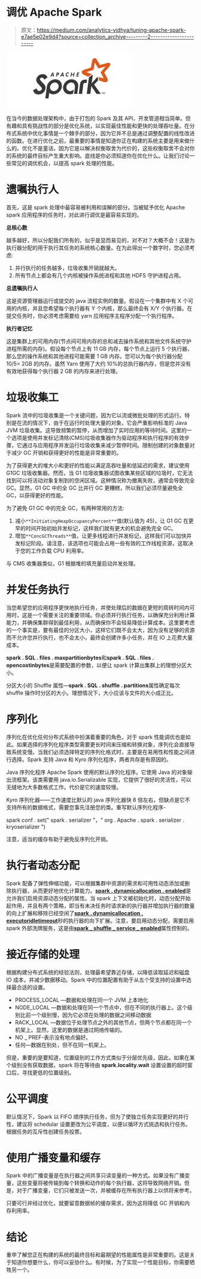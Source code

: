 # 调优 Apache Spark

> 原文：<https://medium.com/analytics-vidhya/tuning-apache-spark-e7ae5e02e9d4?source=collection_archive---------2----------------------->

![](img/8a5e54cda02d48aa00e8c46f1c87fc32.png)

在当今的数据处理架构中，由于打包的 Spark 及其 API，开发管道相当简单。但有趣和具有挑战性的部分是优化系统，以实现最佳性能和更快的处理吞吐量。在分布式系统中优化事情是一个棘手的部分，因为它并不总是通过调整配置的线性改进的函数。在进行优化之前，最重要的事情是知道你正在构建的系统主要是用来做什么的。优化不是童话，因为它是以解决权衡取舍为代价的，这些权衡取舍不会对你的系统的最终目标产生重大影响。底线是你必须知道你在优化什么。让我们讨论一些常见的调优机会，以提高 spark 处理的性能。

# **遗嘱执行人**

首先，这是 spark 处理中最容易被利用和误解的部分。当被赋予优化 Apache spark 应用程序的任务时，对此进行调优是最容易实现的。

**总核心数**

越多越好，所以分配我们所有的，似乎是显而易见的，对不对？大概不会！这是为执行器分配的用于执行其任务的系统核心数量。在为此得出一个数字时，您必须考虑:

1.  并行执行的任务越多，垃圾收集开销就越大。
2.  所有节点上都会有几个内核被操作系统进程和其他 HDFS 守护进程占用。

**总遗嘱执行人**

这是资源管理器运行或提交的 java 流程实例的数量。假设在一个集群中有 X 个可用的内核，并且您希望每个执行器有 Y 个内核，那么最终会有 X/Y 个执行器。在提交任务时，你必须考虑需要给 yarn 应用程序主程序分配一个执行程序。

**执行者记忆**

这是集群上的可用内存(节点间可用内存的总和减去操作系统和其他文件系统守护进程所需的内存)。假设每个节点上有 11 GB 内存，每个节点上运行 5 个执行器，那么您的操作系统和其他进程可能需要 1 GB 内存。您可以为每个执行器分配 10/5= 2GB 的内存。虽然 Yarn 使用了大约 10%的总执行器内存，但是您并没有有效地获得每个执行器 2 GB 的内存来进行处理。

# 垃圾收集工

Spark 流中的垃圾收集是一个关键问题，因为它以流或微批处理的形式运行。特别是在流的情况下，由于在运行时处理大量的对象，它会严重影响标准的 Java JVM 垃圾收集。这导致频繁的暂停，从而增加了实时应用的等待时间。这里的一个选项是使用并发标记清除(CMS)垃圾收集器作为驱动程序和执行程序的有效步骤，它通过与应用程序并发运行垃圾收集来减少暂停时间。限制创建的对象数量对于减少 GC 开销和获得更好的性能是非常重要的。

为了获得更大的堆大小和更好的性能以满足高吞吐量和低延迟的需求，建议使用 G1GC 垃圾收集器。然而，当 G1 垃圾收集器试图收集某些区域的垃圾时，它无法找到可以将活动对象复制到的空闲区域。这种情况称为撤离失败，通常会导致完全 GC。显然，G1 GC 中的全 GC 比并行 GC 更糟糕，所以我们必须尽量避免全 GC，以获得更好的性能。

为了避免 G1 GC 中的完全 GC，有两种常用的方法:

1.  减小`**InitiatingHeapOccupancyPercent**`值(默认值为 45)，让 G1 GC 在更早的时间开始初始并发标记，这样我们就有更大的机会避免完全 GC。
2.  增加`**ConcGCThreads**`值，让更多线程进行并发标记，这样我们可以加快并发标记阶段。请注意，该选项也可能会占用一些有效的工作线程资源，这取决于您的工作负载 CPU 利用率。

与 CMS 收集器类似，G1 根据堆的填充量启动并发处理。

# **并发任务执行**

当您希望您的应用程序更快地执行任务，并使处理后的数据在更短的周转时间内可用时，这是一个需要关注的重要领域。你必须并行执行任务，以确保充分利用计算能力，并确保集群得到最佳利用，从而确保你不会轻易降低计算成本。这里要考虑的一个事实是，要有最佳的分区大小，这样它们既不会太大，因为没有足够的资源而不允许您并行执行，也不会太小，最终会创建许多小任务，并在 IO 上花费大量成本。

**spark . SQL . files . maxpartitionbytes**和**spark . SQL . files . opencostinbytes**是需要配置的参数，以便让 spark 计算出集群上的理想分区大小。

分区大小的 Shuffle 属性—**spark . SQL . shuffle . partitions**属性确定每次 shuffle 操作时分区的大小。理想情况下，大小应该与文件的大小成正比。

# 序列化

序列化在优化任何分布式系统中扮演着重要的角色，对于 spark 性能调优也是如此。如果选择的序列化程序类型需要更长时间来压缩和转换对象，序列化会直接导致系统变慢。当我们必须选择特定的序列化格式时，主要是在易用性和性能之间进行选择。Spark 支持 Java 和 Kyro 序列化程序，两者共存是有原因的。

Java 序列化程序 Apache Spark 使用的默认序列化程序。它使用 Java 的对象输出流框架。该类需要用 java.io.Serializable 实现，它提供了很好的灵活性，可以无缝地为大多数格式工作。代价是它的速度较慢。

Kyro 序列化器——工作速度比默认的 java 序列化器快 8 倍左右，但缺点是它不支持所有的数据格式，需要您事先注册您的类。重写默认序列化程序-

spark conf . set(" spark . serializer "，" org . Apache . spark . serializer . kryoserializer ")

注意，适当的缓存有助于避免反序列化开销。

# 执行者动态分配

Spark 配备了弹性伸缩功能，可以根据集群中资源的需求和可用性动态添加或删除执行器，从而更好地优化计算能力。[**spark . dynamicallocation . enabled**](https://mallikarjuna_g.gitbooks.io/spark/content/spark-dynamic-allocation.html#spark_dynamicAllocation_enabled)是允许我们启用资源动态分配的属性。当 spark 上下文被初始化时，动态分配开始起作用，并且有两个策略，即当有未决任务时请求新的执行器并增加执行器的数量的向上扩展和移除已经空闲了[**spark . dynamicallocation . executoridletimeout**](https://mallikarjuna_g.gitbooks.io/spark/content/spark-dynamic-allocation.html#spark_dynamicAllocation_executorIdleTimeout)秒的执行器的向下扩展。注意，要启用动态分配，需要启用 spark 外部洗牌服务，这是由[**spark _ shuffle _ service _ enabled**](https://mallikarjuna_g.gitbooks.io/spark/content/spark-ExternalShuffleService.html#spark_shuffle_service_enabled)属性控制的。

# 接近存储的处理

根据构建分布式系统的经验法则，处理最希望靠近存储，以降低读取延迟和磁盘 IO 成本，并减少数据移动。Spark 中的位置配置有助于从五个受支持的设置中选择最合适的设置。

*   PROCESS_LOCAL —数据和处理在同一个 JVM 上本地化
*   NODE_LOCAL —数据和处理在同一个节点中，但在不同的执行器上。这个级别比前一个级别慢，因为它必须在处理的数据之间移动数据
*   RACK_LOCAL —数据位于处理节点之外的其他节点，但两个节点都在同一个机架上。显然，这里的数据是通过网络传输的。
*   NO _ PREF-表示没有地点偏好。
*   任何—数据在别处，但不在同一机架上。

但是，重要的是要知道，位置级别的工作方式类似于分层优先级，因此，如果在某个级别没有获取数据，spark 将在等待由 **spark.locality.wait** 设置设置的超时窗口后，寻找更低的位置级别。

# 公平调度

默认情况下，Spark 以 FIFO 顺序执行任务，但为了使独立任务实现更好的并行性，建议将 schedular 设置更改为公平调度，以便以循环方式挑选和执行任务。根据任务的互斥性创建任务投票。

# 使用广播变量和缓存

Spark 中的广播变量是在执行器之间共享只读变量的一种方式。如果没有广播变量，这些变量将被传输到每个转换和动作的每个执行器，这将导致网络开销。但是，对于广播变量，它们只被发送一次，并被缓存在所有执行器上以供将来参考。

只要可行并经过优化，就要留意数据帧的缓存需求，因为这将降低 GC 开销和内存利用率。

# 结论

重申了解您正在构建的系统的最终目标和最期望的性能属性是非常重要的。这是关于知道你想要什么，你可以妥协什么。有时候，为了实现一个性能目标，你需要牺牲另一个。